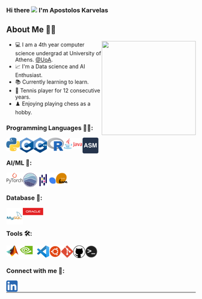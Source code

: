 
### Hi there <img src="https://github.com/TheDudeThatCode/TheDudeThatCode/blob/master/Assets/Hi.gif" width="38px"> I'm Apostolos Karvelas

## About Me 👨‍🎓
<p><img align="right" src="images/giphy.gif" width="250" height="250" /></p>

- 💻 I am a 4th year computer science undergrad at University of Athens. [@UoA].
- 📈 I'm a Data science and AI Enthusiast.
- 📚 Currently learning to learn.
- 🎾 Tennis player for 12 consecutive years.
- ♟️  Enjoying playing chess as a hobby. 

### Programming Languages 👨‍💻:

<img align="left" alt="Python" width="36px" src="images/python.png" />
<img align="left" alt="C" width="36px" src="images/c.png" />
<img align="left" alt="Cpp" width="36px" src="images/cpp.png" />
<img align="left" alt="R" width="45px" src="images/r.png" />
<img align="left" alt="Java" width="50px" src="images/java.png" />
<img align="left" alt="Assembly" width="42px" src="images/assembly2.png" />

<br><br>
### AI/ML 🤖:
<img align="left" alt="PyTorch" width="44px" src="images/pytorch.png" />
<img align="left" alt="seaborn" width="39px" src="images/seaborn.png" />
<img align="left" alt="pandas" width="30px" src="images/pandas.png" />
<img align="left" alt="scikit-learn" width="54px" src="images/scikit-learn.png" />

<br><br>
### Database 💾:
<img align="left" alt="MySQL" width="44px" src="images/mysql.png" />
<img align="left" alt="Oracle" width="54px" src="images/oracle2.png" />

<br><br>
### Tools 🛠️:
<img align="left" alt="MATLAB" width="32px" src="./images/matlab.png" />
<img align="left" alt="CUDA" width="50px" src="./images/cuda2.png" />
<img align="left" alt="Visual Studio Code" width="32px" src="./images/vscode.png" />
<img align="left" alt="Linux" width="32px" src="./images/ubuntu3.png" />
<img align="left" alt="Git" width="32px" src="./images/git.png" />
<img align="left" alt="GitHub" width="32px" src="./images/github.png" />
<img align="left" alt="Terminal" width="32px" src="./images/terminal.png" />

<br><br>
### Connect with me 🔗:

[<img align="left" alt="TollisK | LinkedIn" width="30px" src="/images/linkedin2.png" />][linkedin]

<br />

---


[@UoA]: https://www.di.uoa.gr/
[website]: https://TollisK.github.io/
[linkedin]: https://www.linkedin.com/in/apostolos-karvelas-91279b192/
